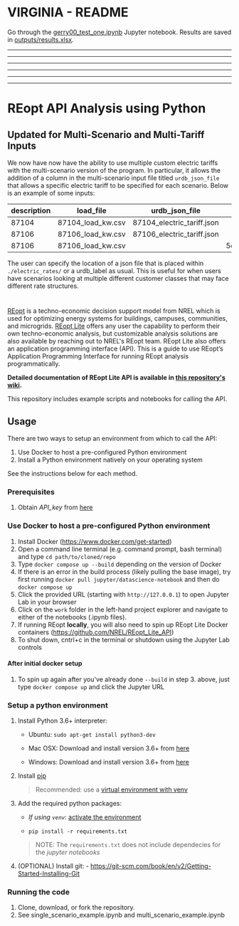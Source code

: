 # VIRGINIA - README

Go through the [gerry00_test_one.ipynb](gerry00_test_one.ipynb) Jupyter notebook.  Results are saved in [outputs/results.xlsx](outputs/results.xlsx).

---
---
---
---
---
---

# REopt API Analysis using Python

## Updated for Multi-Scenario and Multi-Tariff Inputs
We now have now have the ability to use multiple custom electric tariffs with the multi-scenario version of the program. In particular, it allows the addition of a column in the multi-scenario input file titled `urdb_json_file` that allows a specific electric tariff to be specified for each scenario. Below is an example of some inputs:

| description  | load_file | urdb_json_file | urdb_label |
| ------------- | ------------- | ------------- | ------------- |
| 87104  | 87104_load_kw.csv  | 87104_electric_tariff.json  |   |
| 87106  | 87106_load_kw.csv  | 87106_electric_tariff.json  |   |
| 87106  | 87106_load_kw.csv  |   | 5cc090b85457a3a43667107e  |
 
The user can specify the location of a json file that is placed within `./electric_rates/` or a urdb_label as usual. This is useful for when users have scenarios looking at multiple different customer classes that may face different rate structures.

#
[REopt](https://reopt.nrel.gov/) is a techno-economic decision support model
from NREL which is used for optimizing energy systems for buildings, campuses,
communities, and microgrids. [REopt Lite](https://reopt.nrel.gov/tool) offers any
user the capability to perform their own techno-economic analysis, but 
customizable analysis solutions are also available by reaching out to NREL's 
REopt team. REopt Lite also offers an application programming interface (API). This is a guide to
use REopt’s Application Programming Interface for running REopt analysis
programmatically.

**Detailed documentation of REopt Lite API is available in [this repository's wiki](https://github.com/NREL/REopt-API-Analysis/wiki).**

This repository includes example scripts and notebooks for calling the API.

## Usage
There are two ways to setup an environment from which to call the API:

1. Use Docker to host a pre-configured Python environment
2. Install a Python environment natively on your operating system

See the instructions below for each method.

### Prerequisites

1. Obtain *API\_key* from [here](https://developer.nrel.gov/signup/)

### Use Docker to host a pre-configured Python environment
1. Install Docker (https://www.docker.com/get-started)
2. Open a command line terminal (e.g. command prompt, bash terminal) and type `cd path/to/cloned/repo`
3. Type `docker compose up --build` depending on the version of Docker
4. If there is an error in the build process (likely pulling the base image), try first running `docker pull jupyter/datascience-notebook` and then do `docker compose up`
5. Click the provided URL (starting with `http://127.0.0.1`) to open Jupyter Lab in your browser
6. Click on the `work` folder in the left-hand project explorer and navigate to either of the notebooks (.ipynb files).
7. If running REopt **locally**, you will also need to spin up REopt Lite Docker containers (https://github.com/NREL/REopt_Lite_API)
8. To shut down, cntrl+c in the terminal or shutdown using the Jupyter Lab controls

#### After initial docker setup
1. To spin up again after you've already done `--build` in step 3. above, just type `docker compose up` and click the Jupyter URL

### Setup a python environment
1. Install Python 3.6+ interpreter:

    - Ubuntu: `sudo apt-get install python3-dev`

    - Mac OSX: Download and install version 3.6+ from
      [here](https://www.python.org/downloads/mac-osx/)

    - Windows: Download and install version 3.6+ from
      [here](https://www.python.org/downloads/windows/)

2. Install [pip](https://pip.pypa.io/en/stable/installing/)

    > Recommended: use a [virtual
    > environment with venv](https://docs.python.org/3/library/venv.html)

3. Add the required python packages:

    - *If using `venv`*: [activate
      the environment](https://docs.python.org/3/library/venv.html)

    - `pip install -r requirements.txt`

    > NOTE: The `requirements.txt` does not include dependecies for the *jupyter
    > notebooks*

4. (OPTIONAL) Install git: - https://git-scm.com/book/en/v2/Getting-Started-Installing-Git


### Running the code
1.  Clone, download, or fork the repository. 
2.  See single_scenario_example.ipynb and multi_scenario_example.ipynb
